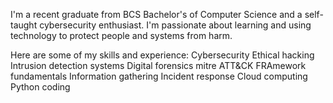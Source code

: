 I'm a recent graduate from BCS Bachelor's of Computer Science and a self-taught cybersecurity enthusiast. I'm passionate about learning and using technology to protect people and systems from harm.

Here are some of my skills and experience:
Cybersecurity
Ethical hacking
Intrusion detection systems
Digital forensics
mitre ATT&CK FRAmework fundamentals
Information gathering
Incident response
Cloud computing
Python coding
